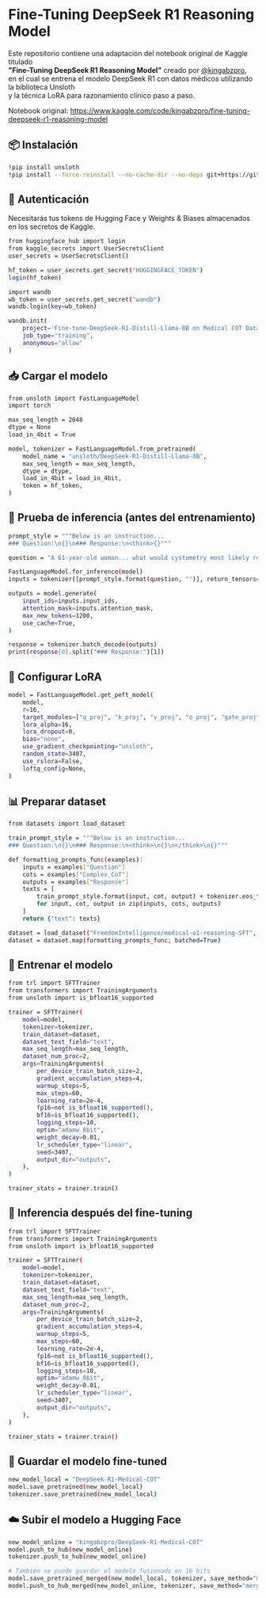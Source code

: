 # Fine-Tuning DeepSeek R1 Reasoning Model

Este repositorio contiene una adaptación del notebook original de Kaggle titulado  
**"Fine-Tuning DeepSeek R1 Reasoning Model"** creado por [@kingabzpro](https://www.kaggle.com/code/kingabzpro),  
en el cual se entrena el modelo DeepSeek R1 con datos médicos utilizando la biblioteca Unsloth  
y la técnica LoRA para razonamiento clínico paso a paso.

Notebook original: <https://www.kaggle.com/code/kingabzpro/fine-tuning-deepseek-r1-reasoning-model>

## 📦 Instalación

```bash
!pip install unsloth
!pip install --force-reinstall --no-cache-dir --no-deps git+https://github.com/unslothai/unsloth.git
```

## 🔑 Autenticación

Necesitarás tus tokens de Hugging Face y Weights & Biases almacenados en los secretos de Kaggle.

```bash
from huggingface_hub import login
from kaggle_secrets import UserSecretsClient
user_secrets = UserSecretsClient()

hf_token = user_secrets.get_secret("HUGGINGFACE_TOKEN")
login(hf_token)

import wandb
wb_token = user_secrets.get_secret("wandb")
wandb.login(key=wb_token)

wandb.init(
    project='Fine-tune-DeepSeek-R1-Distill-Llama-8B on Medical COT Dataset', 
    job_type="training", 
    anonymous="allow"
)
```

## 📥 Cargar el modelo

```bash
from unsloth import FastLanguageModel
import torch

max_seq_length = 2048
dtype = None
load_in_4bit = True

model, tokenizer = FastLanguageModel.from_pretrained(
    model_name = "unsloth/DeepSeek-R1-Distill-Llama-8B",
    max_seq_length = max_seq_length,
    dtype = dtype,
    load_in_4bit = load_in_4bit,
    token = hf_token, 
)
```

## 🧪 Prueba de inferencia (antes del entrenamiento)

```bash
prompt_style = """Below is an instruction...
### Question:\n{}\n### Response:\n<think>{}"""

question = "A 61-year-old woman... what would cystometry most likely reveal...?"

FastLanguageModel.for_inference(model)
inputs = tokenizer([prompt_style.format(question, "")], return_tensors="pt").to("cuda")

outputs = model.generate(
    input_ids=inputs.input_ids,
    attention_mask=inputs.attention_mask,
    max_new_tokens=1200,
    use_cache=True,
)

response = tokenizer.batch_decode(outputs)
print(response[0].split("### Response:")[1])
```

## 🧠 Configurar LoRA

```bash
model = FastLanguageModel.get_peft_model(
    model,
    r=16,
    target_modules=["q_proj", "k_proj", "v_proj", "o_proj", "gate_proj", "up_proj", "down_proj"],
    lora_alpha=16,
    lora_dropout=0,
    bias="none",
    use_gradient_checkpointing="unsloth",
    random_state=3407,
    use_rslora=False,
    loftq_config=None,
)
```

## 📊 Preparar dataset

```bash
from datasets import load_dataset

train_prompt_style = """Below is an instruction...
### Question:\n{}\n### Response:\n<think>\n{}\n</think>\n{}"""

def formatting_prompts_func(examples):
    inputs = examples["Question"]
    cots = examples["Complex_CoT"]
    outputs = examples["Response"]
    texts = [
        train_prompt_style.format(input, cot, output) + tokenizer.eos_token
        for input, cot, output in zip(inputs, cots, outputs)
    ]
    return {"text": texts}

dataset = load_dataset("FreedomIntelligence/medical-o1-reasoning-SFT", "en", split="train[0:500]", trust_remote_code=True)
dataset = dataset.map(formatting_prompts_func, batched=True)
```

## 🎯 Entrenar el modelo

```bash
from trl import SFTTrainer
from transformers import TrainingArguments
from unsloth import is_bfloat16_supported

trainer = SFTTrainer(
    model=model,
    tokenizer=tokenizer,
    train_dataset=dataset,
    dataset_text_field="text",
    max_seq_length=max_seq_length,
    dataset_num_proc=2,
    args=TrainingArguments(
        per_device_train_batch_size=2,
        gradient_accumulation_steps=4,
        warmup_steps=5,
        max_steps=60,
        learning_rate=2e-4,
        fp16=not is_bfloat16_supported(),
        bf16=is_bfloat16_supported(),
        logging_steps=10,
        optim="adamw_8bit",
        weight_decay=0.01,
        lr_scheduler_type="linear",
        seed=3407,
        output_dir="outputs",
    ),
)

trainer_stats = trainer.train()
```

## 🧪 Inferencia después del fine-tuning

```bash
from trl import SFTTrainer
from transformers import TrainingArguments
from unsloth import is_bfloat16_supported

trainer = SFTTrainer(
    model=model,
    tokenizer=tokenizer,
    train_dataset=dataset,
    dataset_text_field="text",
    max_seq_length=max_seq_length,
    dataset_num_proc=2,
    args=TrainingArguments(
        per_device_train_batch_size=2,
        gradient_accumulation_steps=4,
        warmup_steps=5,
        max_steps=60,
        learning_rate=2e-4,
        fp16=not is_bfloat16_supported(),
        bf16=is_bfloat16_supported(),
        logging_steps=10,
        optim="adamw_8bit",
        weight_decay=0.01,
        lr_scheduler_type="linear",
        seed=3407,
        output_dir="outputs",
    ),
)

trainer_stats = trainer.train()
```

## 💾 Guardar el modelo fine-tuned

```bash
new_model_local = "DeepSeek-R1-Medical-COT"
model.save_pretrained(new_model_local)
tokenizer.save_pretrained(new_model_local)
```

## ☁️ Subir el modelo a Hugging Face

```bash
new_model_online = "kingabzpro/DeepSeek-R1-Medical-COT"
model.push_to_hub(new_model_online)
tokenizer.push_to_hub(new_model_online)

# También se puede guardar el modelo fusionado en 16 bits
model.save_pretrained_merged(new_model_local, tokenizer, save_method="merged_16bit")
model.push_to_hub_merged(new_model_online, tokenizer, save_method="merged_16bit")
```
